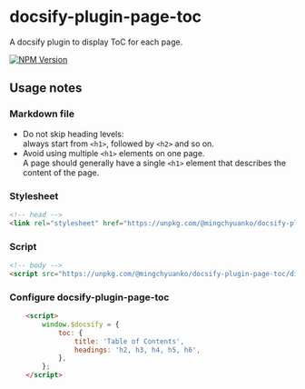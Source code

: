 # docsify-plugin-page-toc

A docsify plugin to display ToC for each page.

[![NPM Version](https://img.shields.io/npm/v/%40mingchyuanko%2Fdocsify-plugin-page-toc?style=flat-square)](https://www.npmjs.com/package/@mingchyuanko/docsify-plugin-page-toc)

## Usage notes

### Markdown file

- Do not skip heading levels:<br />
  always start from `<h1>`, followed by `<h2>` and so on.
- Avoid using multiple `<h1>` elements on one page.<br />
  A page should generally have a single `<h1>` element that describes the content of the page.

### Stylesheet

```html
<!-- head -->
<link rel="stylesheet" href="https://unpkg.com/@mingchyuanko/docsify-plugin-page-toc/dist/toc.css">
```

### Script

```html
<!-- body -->
<script src="https://unpkg.com/@mingchyuanko/docsify-plugin-page-toc/dist/toc.min.js"></script>
```

### Configure docsify-plugin-page-toc

```html
    <script>
        window.$docsify = {
            toc: {
                title: 'Table of Contents',
                headings: 'h2, h3, h4, h5, h6',
            },
        };
    </script>
```
